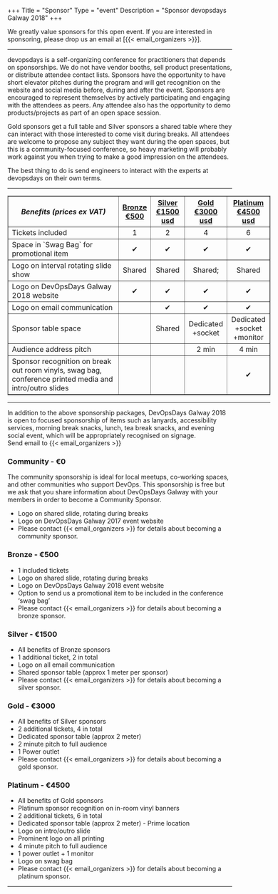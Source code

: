 +++
Title = "Sponsor"
Type = "event"
Description = "Sponsor devopsdays Galway 2018"
+++

We greatly value sponsors for this open event.  If you are interested in sponsoring, please drop us an email at [{{< email_organizers >}}].

<hr>

devopsdays is a self-organizing conference for practitioners that depends on sponsorships. We do not have vendor booths, sell product presentations, or distribute attendee contact lists. Sponsors have the opportunity to have short elevator pitches during the program and will get recognition on the website and social media before, during and after the event. Sponsors are encouraged to represent themselves by actively participating and engaging with the attendees as peers. Any attendee also has the opportunity to demo products/projects as part of an open space session.
<p>
Gold sponsors get a full table and Silver sponsors a shared table where they can interact with those interested to come visit during breaks. All attendees are welcome to propose any subject they want during the open spaces, but this is a community-focused conference, so heavy marketing will probably work against you when trying to make a good impression on the attendees.
<p>
The best thing to do is send engineers to interact with the experts at devopsdays on their own terms.
<p>


<hr/>

<div style="width:590px">
<table border=1 cellspacing=1>
  <tr>
    <th><i>Benefits (prices ex VAT)</i></th>
    <th><center><b><u>Bronze<br />&euro;500</u></center></b></th>
    <th><center><b><u>Silver<br />&euro;1500 usd</u></center></b></th>
    <th><center><b><u>Gold<br />&euro;3000 usd</u></center></b></th>
    <th><center><b><u>Platinum<br />&euro;4500 usd</u></center></b></th>
  </tr>
<tr><td>Tickets included</td><td align="center">1</td><td align="center">2</td><td align="center">4</td><td align="center">6</td></tr>
<tr><td>Space in `Swag Bag` for promotional item</td><td align="center">&#10004;</td><td align="center">&#10004;</td><td align="center">&#10004;</td><td align="center">&#10004;</td></tr>
<tr><td>Logo on interval rotating slide show</td><td align="center">Shared</td><td align="center">Shared</td><td align="center">Shared;</td><td align="center">Shared</td></tr>
<tr><td>Logo on DevOpsDays Galway 2018 website</td><td align="center">&#10004;</td><td align="center">&#10004;</td><td align="center">&#10004;</td><td align="center">&#10004;</td></tr>
<tr><td>Logo on email communication</td><td align="center">&nbsp;</td><td align="center">&#10004;</td><td align="center">&#10004;</td><td align="center">&#10004;</td></tr>
<tr><td>Sponsor table space</td><td align="center">&nbsp;</td><td align="center">Shared</td><td align="center">Dedicated<br/>+socket</td>
<td align="center">Dedicated<br/>+socket<br/>+monitor</td></tr>
<tr><td>Audience address pitch</td><td align="center">&nbsp;</td><td align="center">&nbsp;</td><td align="center">2 min</td>
<td align="center">4 min</td></tr>
<tr><td>Sponsor recognition on break out room vinyls, swag bag, conference printed media and intro/outro slides</td><td align="center">&nbsp;</td><td align="center">&nbsp;</td><td align="center">&nbsp;</td>
<td align="center">&#10004;</td></tr>
</table>
<hr/>
</div>

In addition to the above sponsorship packages, DevOpsDays Galway 2018 is open to focused sponsorship of items such as lanyards, accessibility services, morning break snacks, lunch, tea break snacks, and evening social event, which will be appropriately recognised on signage.<br/>
Send email to {{< email_organizers >}}
<br/>

### Community - €0

The community sponsorship is ideal for local meetups, co-working spaces, and other communities who support DevOps.  This sponsorship is free but we ask that you share information about DevOpsDays Galway with your members in order to become a Community Sponsor.

* Logo on shared slide, rotating during breaks
* Logo on DevOpsDays Galway 2017 event website
* Please contact {{< email_organizers >}} for details about becoming a community sponsor.

### Bronze - €500

* 1 included tickets
* Logo on shared slide, rotating during breaks
* Logo on DevOpsDays Galway 2018 event website
* Option to send us a promotional item to be included in the conference ‘swag bag’
* Please contact {{< email_organizers >}} for details about becoming a bronze sponsor.

### Silver - €1500

* All benefits of Bronze sponsors
* 1 additional ticket, 2 in total
* Logo on all email communication
* Shared sponsor table (approx 1 meter per sponsor)
* Please contact {{< email_organizers >}} for details about becoming a silver sponsor.

### Gold - €3000

* All benefits of Silver sponsors
* 2 additional tickets, 4 in total
* Dedicated sponsor table (approx 2 meter)
* 2 minute pitch to full audience
* 1 Power outlet
* Please contact {{< email_organizers >}} for details about becoming a gold sponsor.

### Platinum  - €4500

* All benefits of Gold sponsors
* Platinum sponsor recognition on in-room vinyl banners
* 2 additional tickets, 6 in total
* Dedicated sponsor table (approx 2 meter) - Prime location
* Logo on intro/outro slide
* Prominent logo on all printing
* 4 minute pitch to full audience
* 1 power outlet + 1 monitor
* Logo on swag bag
* Please contact {{< email_organizers >}} for details about becoming a platinum sponsor.

<hr/>
